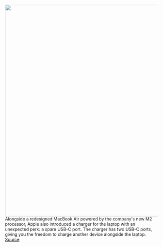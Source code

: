 <img src='https://cdn.vox-cdn.com/thumbor/tbwDS1jXQdIkK2nO4k1KEAI5dFo=/0x0:1204x957/1200x800/filters:focal(506x383:698x575)/cdn.vox-cdn.com/uploads/chorus_image/image/70948590/applecharger.0.jpeg' width='700px' /><br/>
Alongside a redesigned MacBook Air powered by the company's new M2 processor, Apple also introduced a charger for the laptop with an unexpected perk: a spare USB-C port. The charger has two USB-C ports, giving you the freedom to charge another device alongside the laptop.
<a href='https://www.theverge.com/2022/6/6/23156654/apple-macbook-air-charger-usb-c-ports-wwdc'> Source <a/>